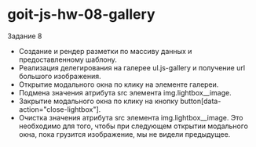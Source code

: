 # goit-js-hw-08-gallery

Задание 8

- Создание и рендер разметки по массиву данных и предоставленному шаблону.
- Реализация делегирования на галерее ul.js-gallery и получение url большого изображения.
- Открытие модального окна по клику на элементе галереи.
- Подмена значения атрибута src элемента img.lightbox\_\_image.
- Закрытие модального окна по клику на кнопку button[data-action="close-lightbox"].
- Очистка значения атрибута src элемента img.lightbox\_\_image. Это необходимо для того, чтобы при следующем открытии модального окна, пока грузится изображение, мы не видели предыдущее.

